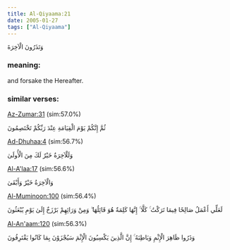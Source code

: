 ```yaml
---
title: Al-Qiyaama:21
date: 2005-01-27
tags: ["Al-Qiyaama"]
---
```

وَتَذَرُونَ الْآخِرَةَ
### meaning: 
and forsake the Hereafter.
### similar verses: 

[Az-Zumar:31](/39/31) (sim:57.0%)

ثُمَّ إِنَّكُمْ يَوْمَ الْقِيَامَةِ عِنْدَ رَبِّكُمْ تَخْتَصِمُونَ

[Ad-Dhuhaa:4](/93/4) (sim:56.7%)

وَلَلْآخِرَةُ خَيْرٌ لَكَ مِنَ الْأُولَىٰ

[Al-A'laa:17](/87/17) (sim:56.6%)

وَالْآخِرَةُ خَيْرٌ وَأَبْقَىٰ

[Al-Muminoon:100](/23/100) (sim:56.4%)

لَعَلِّي أَعْمَلُ صَالِحًا فِيمَا تَرَكْتُ ۚ كَلَّا ۚ إِنَّهَا كَلِمَةٌ هُوَ قَائِلُهَا ۖ وَمِنْ وَرَائِهِمْ بَرْزَخٌ إِلَىٰ يَوْمِ يُبْعَثُونَ

[Al-An'aam:120](/6/120) (sim:56.3%)

وَذَرُوا ظَاهِرَ الْإِثْمِ وَبَاطِنَهُ ۚ إِنَّ الَّذِينَ يَكْسِبُونَ الْإِثْمَ سَيُجْزَوْنَ بِمَا كَانُوا يَقْتَرِفُونَ
